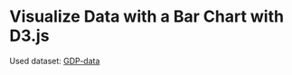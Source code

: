 # Visualize Data with a Bar Chart with D3.js

Used dataset: [GDP-data](https://raw.githubusercontent.com/freeCodeCamp/ProjectReferenceData/master/GDP-data.json)
